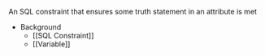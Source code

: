 An SQL constraint that ensures some truth statement in an attribute is met

- Background
	- [[SQL Constraint]]
	- [[Variable]]